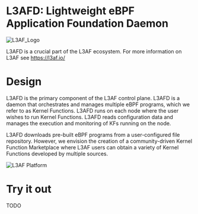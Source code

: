 # L3AFD: Lightweight eBPF Application Foundation Daemon

![L3AF_Logo](https://raw.githubusercontent.com/l3af-project/l3af-arch/54e95037f1a51b924ec2ce0eee3d3bb27f488878/images/logos/Color/L3AF_logo.svg?token=AABDYXRRPD5TUVHE4QKNORLBL7FZ2)

L3AFD is a crucial part of the L3AF ecosystem. For more information on L3AF see
https://l3af.io/

# Design

L3AFD is the primary component of the L3AF control plane. L3AFD is a daemon
that orchestrates and manages multiple eBPF programs, which we refer to as
Kernel Functions. L3AFD runs on each node where the user wishes to run Kernel
Functions. L3AFD reads configuration data and manages the execution and
monitoring of KFs running on the node.

L3AFD downloads pre-built eBPF programs from a user-configured file repository.
However, we envision the creation of a community-driven Kernel Function
Marketplace where L3AF users can obtain a variety of Kernel Functions developed
by multiple sources.

![L3AF Platform](https://raw.githubusercontent.com/l3af-project/l3af-arch/main/images/L3AF_platform.png?token=AABDYXRP6TODKIX6JJ5DILLBL7GIW)

# Try it out

TODO
